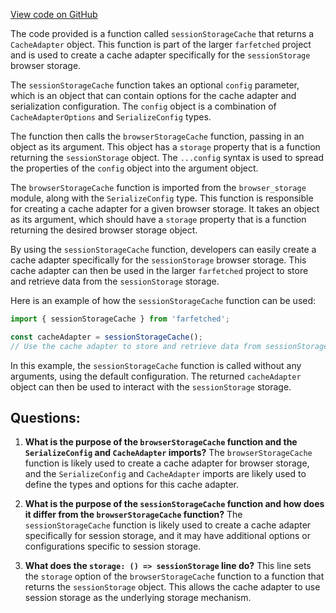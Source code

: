 [View code on GitHub](https://github.com/igorkamyshev/farfetched/packages/core/src/cache/adapters/session_storage.ts)

The code provided is a function called `sessionStorageCache` that returns a `CacheAdapter` object. This function is part of the larger `farfetched` project and is used to create a cache adapter specifically for the `sessionStorage` browser storage.

The `sessionStorageCache` function takes an optional `config` parameter, which is an object that can contain options for the cache adapter and serialization configuration. The `config` object is a combination of `CacheAdapterOptions` and `SerializeConfig` types.

The function then calls the `browserStorageCache` function, passing in an object as its argument. This object has a `storage` property that is a function returning the `sessionStorage` object. The `...config` syntax is used to spread the properties of the `config` object into the argument object.

The `browserStorageCache` function is imported from the `browser_storage` module, along with the `SerializeConfig` type. This function is responsible for creating a cache adapter for a given browser storage. It takes an object as its argument, which should have a `storage` property that is a function returning the desired browser storage object.

By using the `sessionStorageCache` function, developers can easily create a cache adapter specifically for the `sessionStorage` browser storage. This cache adapter can then be used in the larger `farfetched` project to store and retrieve data from the `sessionStorage` storage.

Here is an example of how the `sessionStorageCache` function can be used:

```javascript
import { sessionStorageCache } from 'farfetched';

const cacheAdapter = sessionStorageCache();
// Use the cache adapter to store and retrieve data from sessionStorage
```

In this example, the `sessionStorageCache` function is called without any arguments, using the default configuration. The returned `cacheAdapter` object can then be used to interact with the `sessionStorage` storage.
## Questions: 
 1. **What is the purpose of the `browserStorageCache` function and the `SerializeConfig` and `CacheAdapter` imports?**
The `browserStorageCache` function is likely used to create a cache adapter for browser storage, and the `SerializeConfig` and `CacheAdapter` imports are likely used to define the types and options for this cache adapter.

2. **What is the purpose of the `sessionStorageCache` function and how does it differ from the `browserStorageCache` function?**
The `sessionStorageCache` function is likely used to create a cache adapter specifically for session storage, and it may have additional options or configurations specific to session storage.

3. **What does the `storage: () => sessionStorage` line do?**
This line sets the `storage` option of the `browserStorageCache` function to a function that returns the `sessionStorage` object. This allows the cache adapter to use session storage as the underlying storage mechanism.